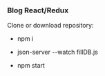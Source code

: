 ### Blog React/Redux ###

Clone or download repository:

- npm i

- json-server --watch fillDB.js

- npm start


